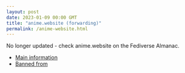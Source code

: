 ```yaml
---
layout: post
date: 2023-01-09 00:00 GMT
title: "anime.website (forwarding)"
permalink: /anime-website.html
---
```


No longer updated - check anime.website on the Fediverse Almanac.

* [Main information](https://www.fediversealmanac.com/api/v1/instances/anime.website)
* [Banned from](https://www.fediversealmanac.com/api/v1/instances/anime.website/banned_from)

